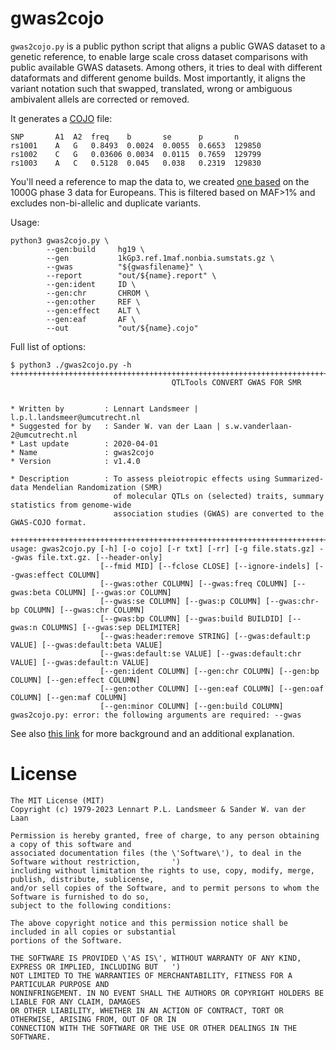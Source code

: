 # gwas2cojo

`gwas2cojo.py` is a public python script that aligns a public GWAS dataset to a genetic reference, to enable large scale cross dataset comparisons with public available GWAS datasets. Among others, it tries to deal with different dataformats and different genome builds.
Most importantly, it aligns the variant notation such that swapped, translated, wrong or ambiguous ambivalent allels are corrected or removed.

It generates a [COJO] file:

```
SNP       A1  A2  freq    b       se      p       n
rs1001    A   G   0.8493  0.0024  0.0055  0.6653  129850
rs1002    C   G   0.03606 0.0034  0.0115  0.7659  129799
rs1003    A   C   0.5128  0.045   0.038   0.2319  129830
```

[COJO]: https://yanglab.westlake.edu.cn/software/smr/#Overview

You'll need a reference to map the data to, we created [one based](https://blog.llandsmeer.com/1kGp3.ref.1maf.nonbia.sumstats.gz) on the 1000G phase 3 data for Europeans. This is filtered based on MAF>1% and excludes non-bi-allelic and duplicate variants.

Usage:

```
python3 gwas2cojo.py \
        --gen:build     hg19 \
        --gen           1kGp3.ref.1maf.nonbia.sumstats.gz \
        --gwas          "${gwasfilename}" \
        --report        "out/${name}.report" \
        --gen:ident     ID \
        --gen:chr       CHROM \
        --gen:other     REF \
        --gen:effect    ALT \
        --gen:eaf       AF \
        --out           "out/${name}.cojo"
```

Full list of options:

```
$ python3 ./gwas2cojo.py -h
+++++++++++++++++++++++++++++++++++++++++++++++++++++++++++++++++++++++++++++++++++++++++++++++++++++++++
                                    QTLTools CONVERT GWAS FOR SMR


* Written by         : Lennart Landsmeer | l.p.l.landsmeer@umcutrecht.nl
* Suggested for by   : Sander W. van der Laan | s.w.vanderlaan-2@umcutrecht.nl
* Last update        : 2020-04-01
* Name               : gwas2cojo
* Version            : v1.4.0

* Description        : To assess pleiotropic effects using Summarized-data Mendelian Randomization (SMR)
                       of molecular QTLs on (selected) traits, summary statistics from genome-wide
                       association studies (GWAS) are converted to the GWAS-COJO format.

+++++++++++++++++++++++++++++++++++++++++++++++++++++++++++++++++++++++++++++++++++++++++++++++++++++++++
usage: gwas2cojo.py [-h] [-o cojo] [-r txt] [-rr] [-g file.stats.gz] --gwas file.txt.gz. [--header-only]
                    [--fmid MID] [--fclose CLOSE] [--ignore-indels] [--gwas:effect COLUMN]
                    [--gwas:other COLUMN] [--gwas:freq COLUMN] [--gwas:beta COLUMN] [--gwas:or COLUMN]
                    [--gwas:se COLUMN] [--gwas:p COLUMN] [--gwas:chr-bp COLUMN] [--gwas:chr COLUMN]
                    [--gwas:bp COLUMN] [--gwas:build BUILDID] [--gwas:n COLUMNS] [--gwas:sep DELIMITER]
                    [--gwas:header:remove STRING] [--gwas:default:p VALUE] [--gwas:default:beta VALUE]
                    [--gwas:default:se VALUE] [--gwas:default:chr VALUE] [--gwas:default:n VALUE]
                    [--gen:ident COLUMN] [--gen:chr COLUMN] [--gen:bp COLUMN] [--gen:effect COLUMN]
                    [--gen:other COLUMN] [--gen:eaf COLUMN] [--gen:oaf COLUMN] [--gen:maf COLUMN]
                    [--gen:minor COLUMN] [--gen:build COLUMN]
gwas2cojo.py: error: the following arguments are required: --gwas
```

See also [this link] for more background and an additional explanation.

[this link]: https://blog.llandsmeer.com/tech/2019/12/28/gwas2cojo.html

# License

```
The MIT License (MIT)
Copyright (c) 1979-2023 Lennart P.L. Landsmeer & Sander W. van der Laan

Permission is hereby granted, free of charge, to any person obtaining a copy of this software and
associated documentation files (the \'Software\'), to deal in the Software without restriction,       ')
including without limitation the rights to use, copy, modify, merge, publish, distribute, sublicense,
and/or sell copies of the Software, and to permit persons to whom the Software is furnished to do so,
subject to the following conditions:

The above copyright notice and this permission notice shall be included in all copies or substantial
portions of the Software.

THE SOFTWARE IS PROVIDED \'AS IS\', WITHOUT WARRANTY OF ANY KIND, EXPRESS OR IMPLIED, INCLUDING BUT   ')
NOT LIMITED TO THE WARRANTIES OF MERCHANTABILITY, FITNESS FOR A PARTICULAR PURPOSE AND
NONINFRINGEMENT. IN NO EVENT SHALL THE AUTHORS OR COPYRIGHT HOLDERS BE LIABLE FOR ANY CLAIM, DAMAGES
OR OTHER LIABILITY, WHETHER IN AN ACTION OF CONTRACT, TORT OR OTHERWISE, ARISING FROM, OUT OF OR IN
CONNECTION WITH THE SOFTWARE OR THE USE OR OTHER DEALINGS IN THE SOFTWARE.
```

